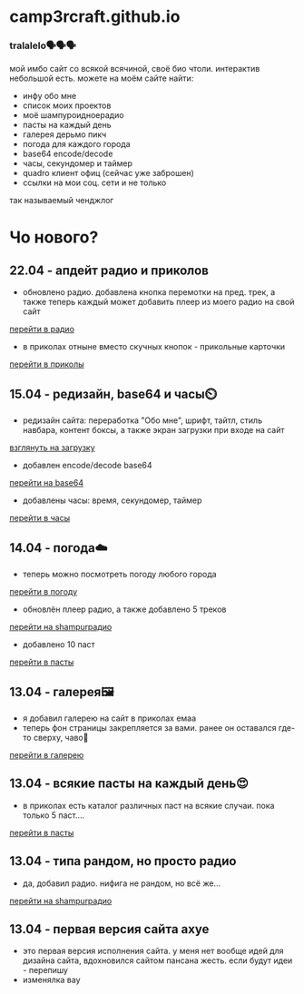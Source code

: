 # camp3rcraft.github.io
### tralalelo🗣️🗣️🗣️
мой имбо сайт со всякой всячиной, своё био чтоли. интерактив небольшой есть. можете на моём сайте найти:
- инфу обо мне
- список моих проектов
- моё шампуроидноерадио
- пасты на каждый день
- галерея дерьмо пикч
- погода для каждого города
- base64 encode/decode
- часы, секундомер и таймер
- quadro клиент офиц (сейчас уже заброшен)
- ссылки на мои соц. сети и не только

так называемый ченджлог
# Чо нового?
## 22.04 - апдейт радио и приколов
- обновлено радио. добавлена кнопка перемотки на пред. трек, а также теперь каждый может добавить плеер из моего радио на свой сайт

[перейти в радио](https://camper.isvery.fun/randomradio.html)
- в приколах отныне вместо скучных кнопок - прикольные карточки

[перейти в приколы](https://camper.isvery.fun/prikols.html)
## 15.04 - редизайн, base64 и часы⏲️
- редизайн сайта: переработка "Обо мне", шрифт, тайтл, стиль навбара, контент боксы, а также экран загрузки при входе на сайт

[взглянуть на загрузку](https://camper.isvery.fun/index.html)
- добавлен encode/decode base64

[перейти на base64](https://camper.isvery.fun/base64.html)
- добавлены часы: время, секундомер, таймер

[перейти в часы](https://camper.isvery.fun/clock.html)
## 14.04 - погода☁️
- теперь можно посмотреть погоду любого города

[перейти в погоду](https://camp3rcraft.github.io/weather.html)
- обновлён плеер радио, а также добавлено 5 треков

[перейти на shampurрадио](https://camp3rcraft.github.io/randomradio.html)
- добавлено 10 паст

[перейти в пасты](https://camp3rcraft.github.io/pasta.html)
## 13.04 - галерея🖼️
- я добавил галерею на сайт в приколах емаа
- теперь фон страницы закрепляется за вами. ранее он оставался где-то сверху, чаво🤯

[перейти в галерею](https://camp3rcraft.github.io/gallery.html)
## 13.04 - всякие пасты на каждый день😍
- в приколах есть каталог различных паст на всякие случаи. пока только 5 паст....

[перейти в пасты](https://camp3rcraft.github.io/pasta.html)
## 13.04 - типа рандом, но просто радио
- да, добавил радио. нифига не рандом, но всё же...

[перейти на shampurрадио](https://camp3rcraft.github.io/randomradio.html)
## 13.04 - первая версия сайта ахуе
- это первая версия исполнения сайта. у меня нет вообще идей для дизайна сайта, вдохновился сайтом пансана жесть. если будут идеи - перепишу
- изменялка вау

